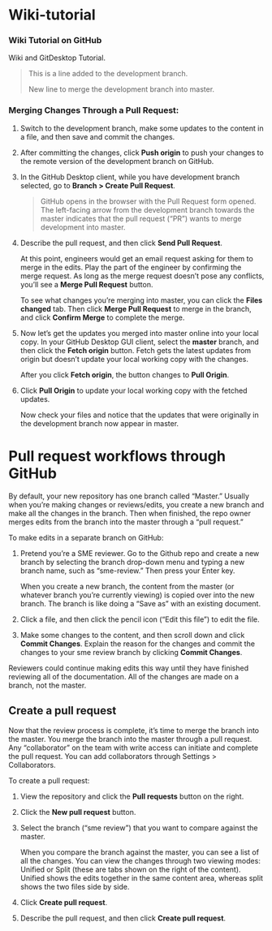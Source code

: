 # Wiki-tutorial
### Wiki Tutorial on GitHub

Wiki and GitDesktop Tutorial.

>This is a line added to the development branch.
>
>New line to merge the development branch into master.

### Merging Changes Through a Pull Request:

1. Switch to the development branch, make some updates to the content in a file, and then save and commit the changes.
2. After committing the changes, click **Push origin** to push your changes to the remote version of the development branch on GitHub.
3. In the GitHub Desktop client, while you have development branch selected, go to **Branch > Create Pull Request**.

	>GitHub opens in the browser with the Pull Request form opened.
	>The left-facing arrow from the development branch towards the master indicates that the pull request (“PR”) wants to merge development into master.

4. Describe the pull request, and then click **Send Pull Request**.

	At this point, engineers would get an email request asking for them to merge in the edits. Play the part of the engineer by confirming the merge request. As long as the merge request doesn’t pose any conflicts, you’ll see a **Merge Pull Request** button.
	
	To see what changes you’re merging into master, you can click the **Files changed** tab. Then click **Merge Pull Request** to merge in the branch, and click **Confirm Merge** to complete the merge.
	
5. Now let’s get the updates you merged into master online into your local copy. In your GitHub Desktop GUI client, select the **master** branch, and then click the **Fetch origin** button. Fetch gets the latest updates from origin but doesn’t update your local working copy with the changes.

	After you click **Fetch origin**, the button changes to **Pull Origin**.

6. Click **Pull Origin** to update your local working copy with the fetched updates.

	Now check your files and notice that the updates that were originally in the development branch now appear in master.

# Pull request workflows through GitHub

By default, your new repository has one branch called “Master.” Usually when you’re making changes or reviews/edits, you create a new branch and make all the changes in the branch. Then when finished, the repo owner merges edits from the branch into the master through a “pull request.”

To make edits in a separate branch on GitHub:

1. Pretend you’re a SME reviewer. Go to the Github repo and create a new branch by selecting the branch drop-down menu and typing a new branch name, such as “sme-review.” Then press your Enter key.

	When you create a new branch, the content from the master (or whatever branch you’re currently viewing) is copied over into the new branch. The branch is like doing a “Save as” with an existing document.

2. Click a file, and then click the pencil icon (“Edit this file”) to edit the file.

3. Make some changes to the content, and then scroll down and click **Commit Changes**. Explain the reason for the changes and commit the changes to your sme review branch by clicking **Commit Changes**.

Reviewers could continue making edits this way until they have finished reviewing all of the documentation. All of the changes are made on a branch, not the master.

## Create a pull request

Now that the review process is complete, it’s time to merge the branch into the master. You merge the branch into the master through a pull request. Any “collaborator” on the team with write access can initiate and complete the pull request. You can add collaborators through Settings > Collaborators.

To create a pull request:

1. View the repository and click the **Pull requests** button on the right.
2. Click the **New pull request** button.
3. Select the branch (“sme review”) that you want to compare against the master.
	
	When you compare the branch against the master, you can see a list of all the changes. You can view the changes through two viewing modes: Unified or Split (these are tabs shown on the right of the content). Unified shows the edits together in the same content area, whereas split shows the two files side by side.
4. Click **Create pull request**.
5. Describe the pull request, and then click **Create pull request**.
